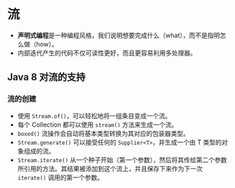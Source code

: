# 流

- **声明式编程**是一种编程风格，我们说明想要完成什么（what），而不是指明怎么做（how）。
- 内部迭代产生的代码不仅可读性更好，而且更容易利用多处理器。

## Java 8 对流的支持

### 流的创建

- 使用 `Stream.of()`，可以轻松地将一组条目变成一个流。
- 每个 Collection 都可以使用 `stream()` 方法来生成一个流。
- `boxed()` 流操作会自动将基本类型转换为其对应的包装器类型。
- `Stream.generate()` 可以接受任何的 `Supplier<T>`，并生成一个由 T 类型的对象组成的流。
- `Stream.iterate()` 从一个种子开始（第一个参数），然后将其传给第二个参数所引用的方法。其结果被添加到这个流上，并且保存下来作为下一次 `iterate()` 调用的第一个参数。
